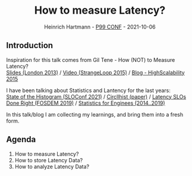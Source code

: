 <center>

<h1>How to measure Latency?</h1>

Heinrich Hartmann - [P99 CONF](https://www.p99conf.io/) - 2021-10-06

</center>

## Introduction

Inspiration for this talk comes from Gil Tene - How (NOT) to Measure Latency?  
[Slides (London 2013)](https://www.slideshare.net/howarddgreen/how-not-to-measure-latency-london-oct-2013)
  / [Video (StrangeLoop 2015)](https://www.youtube.com/watch?v=lJ8ydIuPFeU)
  / [Blog - HighScalability 2015](http://highscalability.com/blog/2015/10/5/your-load-generator-is-probably-lying-to-you-take-the-red-pi.html)
  
I have been talking about Statistics and Lantency for the last years:  
[State of the Histogram (SLOConf 2021)](https://www.youtube.com/watch?v=Z-5PNlv8eK0)
  / [Circllhist (paper)](https://arxiv.org/abs/2001.06561)
  / [Latency SLOs Done Right (FOSDEM 2019)](https://archive.fosdem.org/2019/schedule/event/latency_slos_done_right/)
  / [Statistics for Enginees (2014..2019)](https://github.com/HeinrichHartmann/Statistics-for-Engineers/)
  

In this talk/blog I am collecting my learnings, and bring them into a fresh form.

## Agenda

1. How to measure Latency?
2. How to store Latency Data?
3. How to analyze Latency Data?

